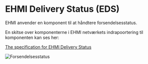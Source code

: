 # EHMI Delivery Status (EDS)

EHMI anvender en komponent til at håndtere forsendelsesstatus.

En skitse over komponenterne i EHMI netværkets indrapoortering til komponenten kan ses her:
 

<a href="https://build.fhir.org/ig/medcomdk/dk-ehmi-eds/" target="_blank">The specification for EHMI Delivery Status</a>
<p/>
  
  
![Forsendelsesstatus](https://medcomdk.github.io/ehmi/assets/images/2_EHMI_Forsendelsesstatus_1315x551.png)
